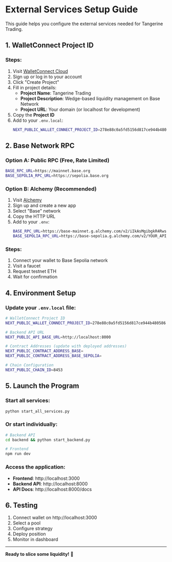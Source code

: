 # External Services Setup Guide

This guide helps you configure the external services needed for Tangerine Trading.

## 1. WalletConnect Project ID

### Steps:
1. Visit [WalletConnect Cloud](https://cloud.walletconnect.com/)
2. Sign up or log in to your account
3. Click "Create Project"
4. Fill in project details:
   - **Project Name**: Tangerine Trading
   - **Project Description**: Wedge-based liquidity management on Base Network
   - **Project URL**: Your domain (or localhost for development)
5. Copy the **Project ID**
6. Add to your `.env.local`:
   ```bash
   NEXT_PUBLIC_WALLET_CONNECT_PROJECT_ID=278e88c0a5fd5156d817ce944b480586
   ```

## 2. Base Network RPC

### Option A: Public RPC (Free, Rate Limited)
```bash
BASE_RPC_URL=https://mainnet.base.org
BASE_SEPOLIA_RPC_URL=https://sepolia.base.org
```

### Option B: Alchemy (Recommended)
1. Visit [Alchemy](https://www.alchemy.com/)
2. Sign up and create a new app
3. Select "Base" network
4. Copy the HTTP URL
5. Add to your `.env`:
   ```bash
   BASE_RPC_URL=https://base-mainnet.g.alchemy.com/v2/iIkAsMgibgkR4Rwsh_Tm0
   BASE_SEPOLIA_RPC_URL=https://base-sepolia.g.alchemy.com/v2/YOUR_API_KEY
   ```

### Steps:
1. Connect your wallet to Base Sepolia network
2. Visit a faucet
3. Request testnet ETH
4. Wait for confirmation

## 4. Environment Setup

### Update your `.env.local` file:
```bash
# WalletConnect Project ID
NEXT_PUBLIC_WALLET_CONNECT_PROJECT_ID=278e88c0a5fd5156d817ce944b480586

# Backend API URL
NEXT_PUBLIC_API_BASE_URL=http://localhost:8000

# Contract Addresses (update with deployed addresses)
NEXT_PUBLIC_CONTRACT_ADDRESS_BASE=
NEXT_PUBLIC_CONTRACT_ADDRESS_BASE_SEPOLIA=

# Chain Configuration
NEXT_PUBLIC_CHAIN_ID=8453
```

## 5. Launch the Program

### Start all services:
```bash
python start_all_services.py
```

### Or start individually:
```bash
# Backend API
cd backend && python start_backend.py

# Frontend
npm run dev
```

### Access the application:
- **Frontend**: http://localhost:3000
- **Backend API**: http://localhost:8000
- **API Docs**: http://localhost:8000/docs

## 6. Testing

1. Connect wallet on http://localhost:3000
2. Select a pool
3. Configure strategy
4. Deploy position
5. Monitor in dashboard

---

**Ready to slice some liquidity!** 🍊
